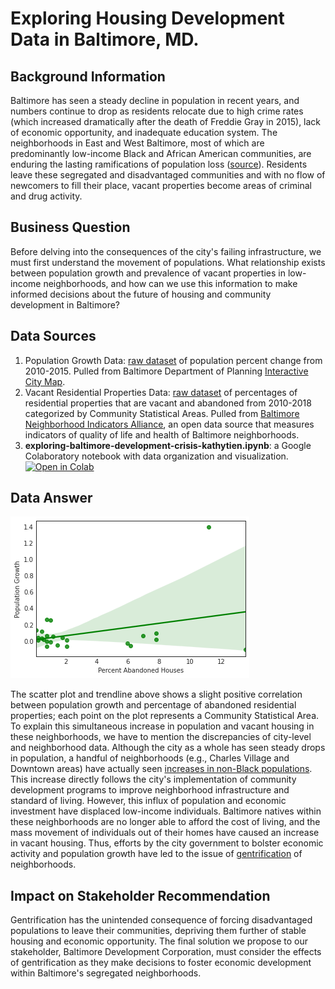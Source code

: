 # Exploring Housing Development Data in Baltimore, MD. 
## Background Information
Baltimore has seen a steady decline in population in recent years, and numbers continue to drop as residents relocate due to high crime rates (which increased dramatically after the death of Freddie Gray in 2015), lack of economic opportunity, and inadequate education system. The neighborhoods in East and West Baltimore, most of which are predominantly low-income Black and African American communities, are enduring the lasting ramifications of population loss ([source](https://nypost.com/2019/04/19/census-estimates-show-baltimores-population-continues-to-plummet/)). Residents leave these segregated and disadvantaged communities  and with no flow of newcomers to fill their place, vacant properties become areas of criminal and drug activity.   
## Business Question
Before delving into the consequences of the city's failing infrastructure, we must first understand the movement of populations. What relationship exists between population growth and prevalence of vacant properties in low-income neighborhoods, and how can we use this information to make informed decisions about the future of housing and community development in Baltimore?
## Data Sources 
1. Population Growth Data: [raw dataset](population_growth.csv) of population percent change from 2010-2015. Pulled from Baltimore Department of Planning [Interactive City Map](https://baltplanning.maps.arcgis.com/apps/webappviewer/index.html?id=d45903fd0a9e4132903920526fcafac7).
1. Vacant Residential Properties Data: [raw dataset](abandoned_housing.csv) of percentages of residential properties that are vacant and abandoned from 2010-2018 categorized by Community Statistical Areas. Pulled from [Baltimore Neighborhood Indicators Alliance](https://vital-signs-bniajfi.hub.arcgis.com/), an open data source that measures indicators of quality of life and health of Baltimore neighborhoods.
1. **exploring-baltimore-development-crisis-kathytien.ipynb**: a Google Colaboratory notebook with data organization and visualization. [![Open in Colab](https://colab.research.google.com/assets/colab-badge.svg)](https://colab.research.google.com/drive/1goyT9-ngpkQ6YYQreq5I2_eODnLVGVb9?usp=sharing)
## Data Answer
![Alt text](scatter_plot.png)

The scatter plot and trendline above shows a slight positive correlation between population growth and percentage of abandoned residential properties; each point on the plot represents a Community Statistical Area. To explain this simultaneous increase in population and vacant housing in these neighborhoods, we have to mention the discrepancies of city-level and neighborhood data. Although the city as a whole has seen steady drops in population, a handful of neighborhoods (e.g., Charles Village and Downtown areas) have actually seen [increases in non-Black populations](https://www.baltimoresun.com/maryland/baltimore-city/bs-md-census-estimate-population-race-20190619-story.html). This increase directly follows the city's implementation of community development programs to improve neighborhood infrastructure and standard of living. However, this influx of population and economic investment have displaced low-income individuals. Baltimore natives within these neighborhoods are no longer able to afford the cost of living, and the mass movement of individuals out of their homes have caused an increase in vacant housing.  Thus, efforts by the city government to bolster economic activity and population growth have led to the issue of [gentrification](https://baltimorefishbowl.com/stories/study-baltimore-has-seen-one-of-the-highest-rates-of-gentrification-in-the-u-s/) of neighborhoods.

## Impact on Stakeholder Recommendation
Gentrification has the unintended consequence of forcing disadvantaged populations to leave their communities, depriving them further of stable housing and economic opportunity. The final solution we propose to our stakeholder, Baltimore Development Corporation, must consider the effects of gentrification as they make decisions to foster economic development within Baltimore's segregated neighborhoods.
